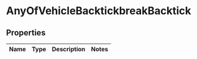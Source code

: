 # AnyOfVehicleBacktickbreakBacktick

## Properties
Name | Type | Description | Notes
------------ | ------------- | ------------- | -------------

